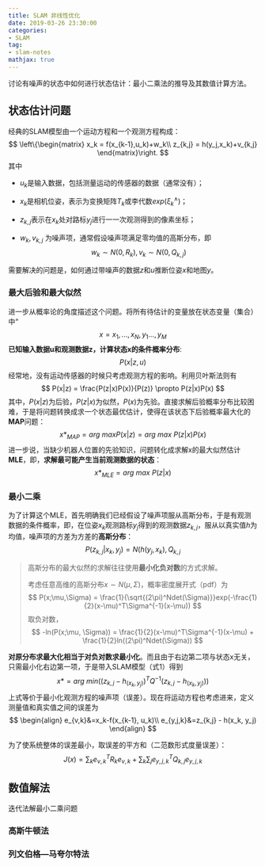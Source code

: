 ```yaml
---
title: SLAM 非线性优化
date: 2019-03-26 23:30:00
categories:
- SLAM
tag:
- slam-notes
mathjax: true
---
```



讨论有噪声的状态中如何进行状态估计：最小二乘法的推导及其数值计算方法。



## 状态估计问题

经典的SLAM模型由一个运动方程和一个观测方程构成：
$$
\left\{\begin{matrix}
x_k = f(x_{k-1},u_k)+w_k\\ 
z_{k,j} = h(y_j,x_k)+v_{k,j}
\end{matrix}\right.
$$
其中

- $u_k$是输入数据，包括测量运动的传感器的数据（通常没有）；

- $x_k$是相机位姿，表示为变换矩阵$T_k$或李代数$exp(\xi^{\wedge}_k)$；

- $z_{k,j}$表示在$x_k$处对路标$y_j$进行一一次观测得到的像素坐标；

- $w_k, v_{k,j}$ 为噪声项，通常假设噪声项满足零均值的高斯分布，即
  $$
  w_k \sim N(0, R_k), v_k\sim N(0,Q_{k,j})
  $$

需要解决的问题是，如何通过带噪声的数据$z$和$u$推断位姿$x$和地图$y$。

### 最大后验和最大似然

进一步从概率论的角度描述这个问题。将所有待估计的变量放在状态变量（集合）中“
$$
x = {x_1,...,x_N,y_1...,y_M}
$$
**已知输入数据u和观测数据z，计算状态x的条件概率分布**:
$$
P(x|z,u) 
$$
经常地，没有运动传感器的时候只考虑观测方程的影响。利用贝叶斯法则有
$$
P(x|z) = \frac{P(z|x)P(x)}{P(z)} \propto P(z|x)P(x)
$$
其中，$P(x|z)$为后验，$P(z|x)$为似然，$P(x)$为先验。直接求解后验概率分布比较困难，于是将问题转换成求一个状态最优估计，使得在该状态下后验概率最大化的**MAP**问题：
$$
x*_{MAP} = arg\ maxP(x|z) = arg\ max\ P(z|x)P(x)
$$
进一步说，当缺少机器人位置的先验知识，问题转化成求解x的最大似然估计**MLE**，即，**求解最可能产生当前观测数据的状态**：
$$
x*_{MLE} = arg\ max\ P(z|x)
$$

### 最小二乘



为了计算这个MLE，首先明确我们已经假设了噪声项服从高斯分布，于是有观测数据的条件概率，即，在位姿$x_k$观测路标$y_j$得到的观测数据$z_{k,j}$，服从以真实值$h$为均值，噪声项的方差为方差的**高斯分布**：
$$
P(z_{k,j}|x_k,y_j) = N(h(y_j, x_k), Q_{k,j} \tag{1}
$$

> 高斯分布的最大似然的求解往往使用**最小化负对数**的方式求解。
>
> 考虑任意高维的高斯分布$x\sim N(\mu, \Sigma)​$，概率密度展开式（pdf）为
> $$
> P(x;\mu,\Sigma) = \frac{1}{\sqrt{(2\pi)^Ndet(\Sigma)}}exp(-\frac{1}{2}(x-\mu)^T\Sigma^{-1}(x-\mu))
> $$
> 取负对数，
> $$
> -ln(P(x;\mu, \Sigma)) = \frac{1}{2}(x-\mu)^T\Sigma^{-1}(x-\mu) + \frac{1}{2}ln((2\pi)^Ndet(\Sigma))
> $$

**对原分布求最大化相当于对负对数求最小化**。而且由于右边第二项与状态x无关，只需最小化右边第一项，于是带入SLAM模型（式1）得到
$$
x* = arg\ min((z_{k,j}-h_{(x_k, y_j)})^TQ^{-1}(z_{k,j}-h_{(x_k,y_j)}))
$$
上式等价于最小化观测方程的噪声项（误差）。现在将运动方程也考虑进来，定义测量值和真实值之间的误差为
$$
\begin{align}
e_{v,k}&=x_k-f(x_{k-1}, u_k)\\
e_{y,j,k}&=z_{k,j} - h(x_k, y_j)
\end{align}
$$


为了使系统整体的误差最小，取误差的平方和（二范数形式度量误差）：
$$
J(x) = \sum_{k}e_{v,k}^TR_{k}e_{v,k}+\sum_k\sum_j e_{y,j,k}^TQ_{k,j}e_{y,j,k}
$$


## 数值解法

迭代法解最小二乘问题

### 高斯牛顿法

### 列文伯格—马夸尔特法